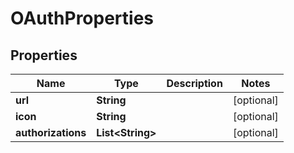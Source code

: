 

# OAuthProperties


## Properties

| Name | Type | Description | Notes |
|------------ | ------------- | ------------- | -------------|
|**url** | **String** |  |  [optional] |
|**icon** | **String** |  |  [optional] |
|**authorizations** | **List&lt;String&gt;** |  |  [optional] |



